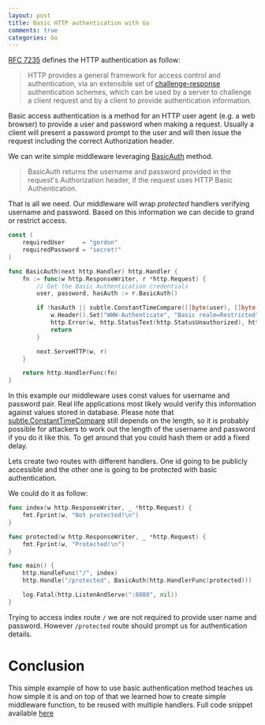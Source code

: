 ```yaml
---
layout: post
title: Basic HTTP authentication with Go
comments: true
categories: Go
---
```


[RFC 7235](https://tools.ietf.org/html/rfc7235) defines the HTTP authentication as follow: 

> HTTP provides a general framework for access control and authentication, via an extensible set of [challenge-response](https://en.wikipedia.org/wiki/Challenge–response_authentication) authentication schemes, which can be used by a server to challenge a client request and by a client to provide authentication information.

Basic access authentication is a method for an HTTP user agent (e.g. a web browser) to provide a user and password when making a request. Usually a client will present a password prompt to the user and will then issue the request including the correct Authorization header.

We can write simple middleware leveraging [BasicAuth](https://golang.org/pkg/net/http/#Request.BasicAuth) method.

> BasicAuth returns the username and password provided in the request's Authorization header, if the request uses HTTP Basic Authentication.

That is all we need. Our middleware will wrap *protected* handlers verifying username and password. Based on this information we can decide to grand or restrict access.

```go
const (
	requiredUser     = "gordon"
	requiredPassword = "secret!"
)

func BasicAuth(next http.Handler) http.Handler {
	fn := func(w http.ResponseWriter, r *http.Request) {
		// Get the Basic Authentication credentials
		user, password, hasAuth := r.BasicAuth()

		if !hasAuth || subtle.ConstantTimeCompare([]byte(user), []byte(requiredUser)) != 1 || subtle.ConstantTimeCompare([]byte(pass), []byte(requiredPassword)) != 1 {
			w.Header().Set("WWW-Authenticate", "Basic realm=Restricted")
			http.Error(w, http.StatusText(http.StatusUnauthorized), http.StatusUnauthorized)
			return
		}

		next.ServeHTTP(w, r)
	}

	return http.HandlerFunc(fn)
}
```

In this example our middleware uses const values for username and password pair. Real life applications most likely would verify this information against values stored in database. Please note that [subtle.ConstantTimeCompare](https://golang.org/pkg/crypto/subtle/#ConstantTimeCompare) still depends on the length, so it is probably possible for attackers to work out the length of the username and password if you do it like this. To get around that you could hash them or add a fixed delay.

Lets create two routes with different handlers. One id going to be publicly accessible and the other one is going to be protected with basic authentication.

We could do it as follow:

```go
func index(w http.ResponseWriter, _ *http.Request) {
    fmt.Fprint(w, "Not protected!\n")
}

func protected(w http.ResponseWriter, _ *http.Request) {
    fmt.Fprint(w, "Protected!\n")
}

func main() {
	http.HandleFunc("/", index)
	http.Handle("/protected", BasicAuth(http.HandlerFunc(protected)))

	log.Fatal(http.ListenAndServe(":8080", nil))
}
```

Trying to access index route `/` we are not required to provide user name and password. However `/protected` route should prompt us for authentication details.

# Conclusion

This simple example of how to use basic authentication method teaches us how simple it is and on top of that we learned how to create simple middleware function, to be reused with multiple handlers. Full code snippet available [here](https://gist.github.com/vardius/a8da23717acb20c16cdf113647de0e2b)
